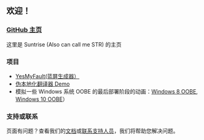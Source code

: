## 欢迎！
### [GitHub 主页](https://github.com/suntrise/suntrise.github.io)
这里是 Suntrise (Also can call me STR) 的主页

### 项目
* [YesMyFault(蓝屏生成器）](https://suntrise.github.io/YesMyFault.html)
* [伪本地化翻译器 Demo](https://suntrise.github.io/pslo.html)
* 模拟一些 Windows 系统 OOBE 的最后部署阶段的动画：[Windows 8 OOBE](https://suntrise.github.io/Win8OOBE.html),   [Windows 10 OOBE](https://suntrise.github.io/Win8OOBE.html)）

### 支持或联系
页面有问题？查看我们的[文档](https://docs.github.com/categories/github-pages-basics/)或[联系支持人员](https://support.github.com/contact)，我们将帮助您解决问题。
